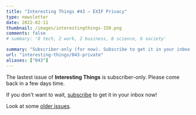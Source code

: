 ```yaml
---
title: "Interesting Things #43 — EXIF Privacy"
type: newsletter
date: 2022-02-11
thumbnail: /images/interestingthings-150.png
comments: false
# summary: '8 tech, 2 work, 2 business, 8 science, 6 society'

summary: "Subscriber-only (for now). Subscribe to get it in your inbox now!"
url: "interesting-things/043-private"
aliases: ["043"]
---
```


The lastest issue of **Interesting Things** is subscriber-only. Please come back in a few days time.

If you don't want to wait, [subscribe](/newsletter) to get it in your inbox now!

Look at some [older issues](/interesting-things).
